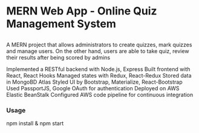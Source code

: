 # MERN Web App - Online Quiz Management System

## 
A MERN project that allows administrators to create quizzes, mark quizzes and manage users. On the other hand, users are able to take quiz, review their results after being scored by admins

Implemented a RESTful backend with Node.js, Express
Built frontend with React, React Hooks
Managed states with Redux, React-Redux
Stored data in MongoBD Atlas
Styled UI by Bootstrap, Materialize, React-Bootstrap
Used PassportJS, Google OAuth for authentication 
Deployed on AWS Elastic BeanStalk
Configured AWS code pipeline for continuous integration


### Usage
npm install & npm start
